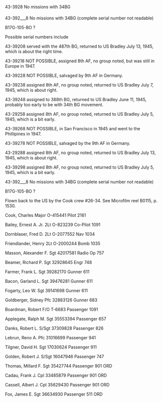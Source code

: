 





43-3928 No missions with 34BG






 




43-392\_\_\_8 No missions with 34BG (complete
serial number not readable)

B17G-105-BO ?

Possible serial numbers include

43-39208 served with
the 487th BG, returned to US Bradley July 13, 1945, which is about the right
time.

43-39218 NOT POSSIBLE, assigned 8th AF, no group noted, but
was still in Europe in 1947\.

43-39228 NOT POSSIBLE, salvaged by 9th AF in Germany.

43-39238 assigned 8th AF, no group noted, returned to US
Bradley July 7, 1945, which is about right.

43-39248 assigned to 388th BG, returned to US Bradley June
11, 1945, probably too early to be with 34th BG movement.

43-29258 assigned 8th AF, no group noted, returned to US
Bradley July 5, 1945, which is a bit early.

43-39268 NOT POSSIBLE, in San Francisco in 1945 and went to
the Phillipines in 1947\.

43-39278 NOT POSSIBLE, salvaged by the 9th AF in Germany.

43-29288 assigned 8th AF, no group noted, returned to US
Bradley July 13, 1945, which is about right.

43-39298 assigned 8th AF, no group noted, returned to US
Bradley July 5, 1945, which is a bit early.

43-392\_\_\_8 No missions with 34BG (complete
serial number not readable)

B17G-105-BO ?

Flown back to the US by the Cook crew #26-34. See Microfilm
reel B0115, p. 1530\.

Cook,
Charles
Major
O-415441
Pilot
2161

Bailey, Ernest A.
Jr.
2Lt O-823239
Co-Pilot
1091

Dornblaser, Fred
D.
2Lt
O-2077552
Nav
1034

Friendlander,
Henry
2Lt O-2000244
Bomb
1035

Masson, Alexander
F.
Sgt
42017581
Radio
Op
757

Beamer, Richard
P.
Sgt
32928645
Engr
748

Farmer, Frank
L.
Sgt
39282170
Gunner
611

Bacon, Garland L.
Sgt
39476281
Gunner
611

Fogarty, Leo
W.
Sgt
39141698
Gunner
611

Goldberger, Sidney
Pfc 32883126
Gunner
683

Boardman,
Robert
F/O
T-6683
Passenger
1091

Applegate, Ralph
M.
Sgt
35553394
Passenger
657

Danks, Robert
L.
S/Sgt 37309828
Passenger
826

Lebrun, Reno
A.
Pfc
31016699
Passenger
941

Tilgner, David
H.
Sgt
17030624
Passenger
911

Golden, Robert
J.
S/Sgt 16047946
Passenger
747

Thomas, Millard
F.
Sgt
35427744
Passenger
901 ORD

Cadau, Frank
J.
Cpl
33485879
Passenger
901 ORD

Cassell, Albert
J.
Cpl
35629430
Passenger
901 ORD

Fox, James
E.
Sgt
36634930
Passenger
511 ORD




